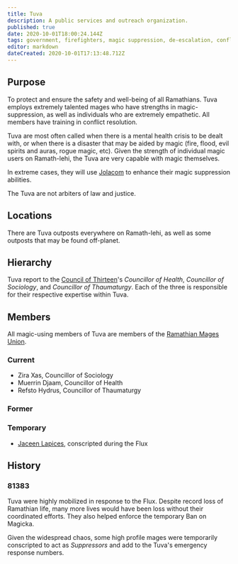 ```yaml
---
title: Tuva
description: A public services and outreach organization.
published: true
date: 2020-10-01T18:00:24.144Z
tags: government, firefighters, magic suppression, de-escalation, conflict resolution, safety, emergency response
editor: markdown
dateCreated: 2020-10-01T17:13:48.712Z
---
```


## Purpose

To protect and ensure the safety and well-being of all Ramathians. Tuva employs extremely talented mages who have strengths in magic-suppression, as well as individuals who are extremely empathetic. All members have training in conflict resolution.

Tuva are most often called when there is a mental health crisis to be dealt with, or when there is a disaster that may be aided by magic (fire, flood, evil spirits and auras, rogue magic, etc). Given the strength of individual magic users on Ramath-lehi, the Tuva are very capable with magic themselves.

In extreme cases, they will use [Jolacom](/natural-resources/jolacom) to enhance their magic suppression abilities.

The Tuva are not arbiters of law and justice.

## Locations

There are Tuva outposts everywhere on Ramath-lehi, as well as some outposts that may be found off-planet.

## Hierarchy

Tuva report to the [Council of Thirteen](/groups/council-of-thirteen)'s *Councillor of Health*, *Councillor of Sociology*, and *Councillor of Thaumaturgy*. Each of the three is responsible for their respective expertise within Tuva.

## Members

All magic-using members of Tuva are members of the [Ramathian Mages Union](/groups/ramathian-mages-union).

### Current

- Zira Xas, Councillor of Sociology
- Muerrin Djaam, Councillor of Health
- Refsto Hydrus, Councillor of Thaumaturgy

### Former


### Temporary

- [Jaceen Lapices](/characters/jaceen-lapices), conscripted during the Flux

## History

### 81383

Tuva were highly mobilized in response to the Flux. Despite record loss of Ramathian life, many more lives would have been loss without their coordinated efforts. They also helped enforce the temporary Ban on Magicka.

Given the widespread chaos, some high profile mages were temporarily conscripted to act as *Suppressors* and add to the Tuva's emergency response numbers.